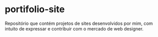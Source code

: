 # portifolio-site
Repositório que contém projetos de sites desenvolvidos por mim, com intuito de expressar e contribuir com o mercado de web designer.
